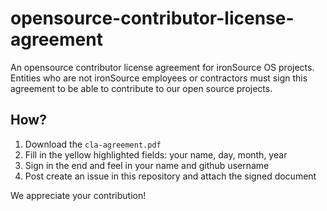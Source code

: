 # opensource-contributor-license-agreement

An opensource contributor license agreement for ironSource OS projects.
Entities who are not ironSource employees or contractors must sign this agreement to be able to contribute to our open source projects.

## How?
1. Download the `cla-agreement.pdf`
2. Fill in the yellow highlighted fields: your name, day, month, year
3. Sign in the end and feel in your name and github username
4. Post create an issue in this repository and attach the signed document

We appreciate your contribution!

